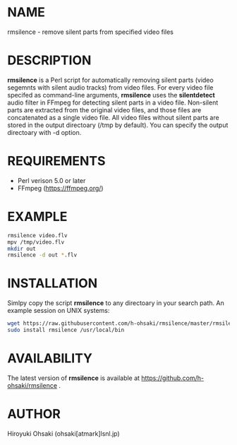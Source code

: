 # NAME

rmsilence - remove silent parts from specified video files

# DESCRIPTION

**rmsilence** is a Perl script for automatically removing silent parts (video
segemnts with silent audio tracks) from video files.  For every video file
specifed as command-line arguments, **rmsilence** uses the **silentdetect**
audio filter in FFmpeg for detecting silent parts in a video file.  Non-silent
parts are extracted from the original video files, and those files are
concatenated as a single video file.  All video files without silent parts are
stored in the output directoary (/tmp by default).  You can specify the output
directoary with -d option.

# REQUIREMENTS

- Perl verison 5.0 or later
- FFmpeg (https://ffmpeg.org/)

# EXAMPLE

```sh
rmsilence video.flv
mpv /tmp/video.flv
mkdir out
rmsilence -d out *.flv
```

# INSTALLATION

Simlpy copy the script **rmsilence** to any directoary in your search path.
An example session on UNIX systems:

```sh
wget https://raw.githubusercontent.com/h-ohsaki/rmsilence/master/rmsilence
sudo install rmsilence /usr/local/bin
```

# AVAILABILITY

The latest version of **rmsilence** is available at https://github.com/h-ohsaki/rmsilence .

# AUTHOR

Hiroyuki Ohsaki (ohsaki[atmark]lsnl.jp)
